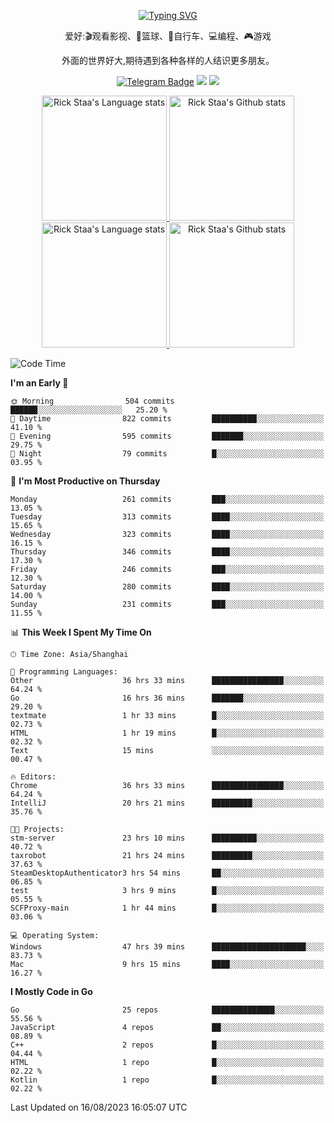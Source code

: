 <div align="center"> 

[![Typing SVG](https://readme-typing-svg.herokuapp.com?size=25&duration=2500&color=eeeeee&vCenter=true&width=200&height=40&lines=Hi+there+%F0%9F%91%8B%F0%9F%8F%BB;I'm+DanBai)](https://git.io/typing-svg)

爱好:🎬观看影视、🏀篮球、🚴自行车、💻编程、🎮游戏

外面的世界好大,期待遇到各种各样的人结识更多朋友。

[![Telegram Badge](https://img.shields.io/badge/-Telegram-blue?style=flat&logo=Telegram&logoColor=white)](https://t.me/danbai9420) 
[![](https://img.shields.io/badge/-Blog-brightgreen?style=flat&logo=Blogger&logoColor=white)](https://p00q.cn)
[![](https://img.shields.io/badge/-Email-red?style=flat&logo=Mail.Ru&logoColor=white)](mailto:danbai@88.com)
</div>

<!-- Light Mode -->
<div align="center"> 
<a href="https://github.com/anuraghazra/github-readme-stats#gh-light-mode-only">
<img height=200 src="https://github-readme-stats.vercel.app/api/top-langs/?username=danbai225&layout=compact&langs_count=10&hide_border=1&role=OWNER,COLLABORATOR#gh-light-mode-only" alt="Rick Staa's Language stats" />
</a>
<a href="https://github.com/anuraghazra/github-readme-stats#gh-light-mode-only">
<img height=200 src="https://github-readme-stats.vercel.app/api?username=danbai225&show_icons=true&count_private=true&line_height=28&hide_border=1&include_all_commits=true&card_width=450&role=OWNER,COLLABORATOR&exclude_repo=github-readme-stats#gh-light-mode-only" alt="Rick Staa's Github stats" />
</a>
</div>

<!-- Dark Mode -->
<div align="center"> 
<a href="https://github.com/anuraghazra/github-readme-stats#gh-dark-mode-only">
<img height=200 src="https://github-readme-stats.vercel.app/api/top-langs/?username=danbai225&layout=compact&langs_count=10&hide_border=1&role=OWNER,COLLABORATOR&theme=github_dark#gh-dark-mode-only" alt="Rick Staa's Language stats" />
</a>
<a href="https://github.com/anuraghazra/github-readme-stats#gh-dark-mode-only">
<img height=200 src="https://github-readme-stats.vercel.app/api?username=danbai225&show_icons=true&count_private=true&line_height=28&hide_border=1&include_all_commits=true&card_width=450&role=OWNER,COLLABORATOR&exclude_repo=github-readme-stats&theme=github_dark#gh-dark-mode-only" alt="Rick Staa's Github stats" />
</a>
</div>

<!--START_SECTION:waka-->
![Code Time](http://img.shields.io/badge/Code%20Time-887%20hrs%205%20mins-blue)

**I'm an Early 🐤** 

```text
🌞 Morning                504 commits         ██████░░░░░░░░░░░░░░░░░░░   25.20 % 
🌆 Daytime                822 commits         ██████████░░░░░░░░░░░░░░░   41.10 % 
🌃 Evening                595 commits         ███████░░░░░░░░░░░░░░░░░░   29.75 % 
🌙 Night                  79 commits          █░░░░░░░░░░░░░░░░░░░░░░░░   03.95 % 
```
📅 **I'm Most Productive on Thursday** 

```text
Monday                   261 commits         ███░░░░░░░░░░░░░░░░░░░░░░   13.05 % 
Tuesday                  313 commits         ████░░░░░░░░░░░░░░░░░░░░░   15.65 % 
Wednesday                323 commits         ████░░░░░░░░░░░░░░░░░░░░░   16.15 % 
Thursday                 346 commits         ████░░░░░░░░░░░░░░░░░░░░░   17.30 % 
Friday                   246 commits         ███░░░░░░░░░░░░░░░░░░░░░░   12.30 % 
Saturday                 280 commits         ████░░░░░░░░░░░░░░░░░░░░░   14.00 % 
Sunday                   231 commits         ███░░░░░░░░░░░░░░░░░░░░░░   11.55 % 
```


📊 **This Week I Spent My Time On** 

```text
🕑︎ Time Zone: Asia/Shanghai

💬 Programming Languages: 
Other                    36 hrs 33 mins      ████████████████░░░░░░░░░   64.24 % 
Go                       16 hrs 36 mins      ███████░░░░░░░░░░░░░░░░░░   29.20 % 
textmate                 1 hr 33 mins        █░░░░░░░░░░░░░░░░░░░░░░░░   02.73 % 
HTML                     1 hr 19 mins        █░░░░░░░░░░░░░░░░░░░░░░░░   02.32 % 
Text                     15 mins             ░░░░░░░░░░░░░░░░░░░░░░░░░   00.47 % 

🔥 Editors: 
Chrome                   36 hrs 33 mins      ████████████████░░░░░░░░░   64.24 % 
IntelliJ                 20 hrs 21 mins      █████████░░░░░░░░░░░░░░░░   35.76 % 

🐱‍💻 Projects: 
stm-server               23 hrs 10 mins      ██████████░░░░░░░░░░░░░░░   40.72 % 
taxrobot                 21 hrs 24 mins      █████████░░░░░░░░░░░░░░░░   37.63 % 
SteamDesktopAuthenticator3 hrs 54 mins       ██░░░░░░░░░░░░░░░░░░░░░░░   06.85 % 
test                     3 hrs 9 mins        █░░░░░░░░░░░░░░░░░░░░░░░░   05.55 % 
SCFProxy-main            1 hr 44 mins        █░░░░░░░░░░░░░░░░░░░░░░░░   03.06 % 

💻 Operating System: 
Windows                  47 hrs 39 mins      █████████████████████░░░░   83.73 % 
Mac                      9 hrs 15 mins       ████░░░░░░░░░░░░░░░░░░░░░   16.27 % 
```

**I Mostly Code in Go** 

```text
Go                       25 repos            ██████████████░░░░░░░░░░░   55.56 % 
JavaScript               4 repos             ██░░░░░░░░░░░░░░░░░░░░░░░   08.89 % 
C++                      2 repos             █░░░░░░░░░░░░░░░░░░░░░░░░   04.44 % 
HTML                     1 repo              █░░░░░░░░░░░░░░░░░░░░░░░░   02.22 % 
Kotlin                   1 repo              █░░░░░░░░░░░░░░░░░░░░░░░░   02.22 % 
```




 Last Updated on 16/08/2023 16:05:07 UTC
<!--END_SECTION:waka-->
